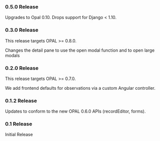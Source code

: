 ### 0.5.0 Release

Upgrades to Opal 0.10.
Drops support for Django < 1.10.

### 0.3.0 Release

This release targets OPAL >= 0.8.0.

Changes the detail pane to use the open modal function and to open large modals

### 0.2.0 Release

This release targets OPAL >= 0.7.0.

We add frontend defaults for observations via a custom Angular controller.

### 0.1.2 Release

Updates to conform to the new OPAL 0.6.0 APIs (recordEditor, forms).

### 0.1 Release

Initial Release
